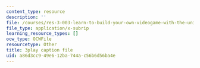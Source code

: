 ```yaml
---
content_type: resource
description: ''
file: /courses/res-3-003-learn-to-build-your-own-videogame-with-the-unity-game-engine-and-microsoft-kinect-january-iap-2017/a86d3cc949e612ba744ac56b6d56ba4e_yAgXsLhZ0_Y.srt
file_type: application/x-subrip
learning_resource_types: []
ocw_type: OCWFile
resourcetype: Other
title: 3play caption file
uid: a86d3cc9-49e6-12ba-744a-c56b6d56ba4e
---
```

